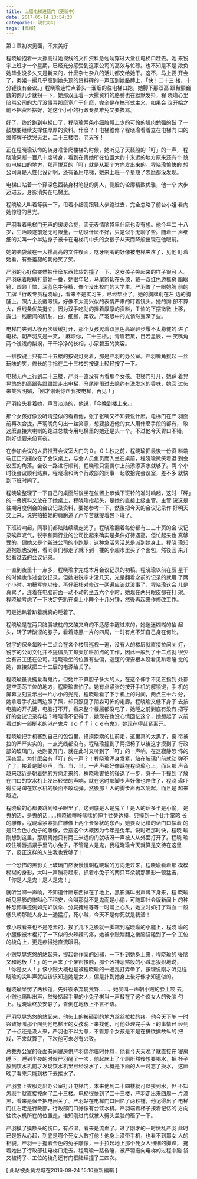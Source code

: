 ```yaml
---
title: 上错电梯进错门（更新中）
date: 2017-05-14 13:54:23
categories: 現代奇幻
tags: [草榴]
---
```

第１章初次见面，不太美好

程晓瑜抱着一大摞高过她视线的文件资料急匆匆穿过大堂往电梯口赶去。她
来锐宇上班才一个星期，已经充分感受到这家公司的高效与忙碌。也不知是不是
欺负她毕业没多久又是新来的，什麽杂七杂八的活儿都交给她干。这不，马上要
开会了，秦姐一摞几乎高到她头顶的资料砰的一声压到她胳膊上，「快！二十三
楼，十分锺後有会议。」程晓瑜连忙点着头一溜烟的往电梯口跑。她脚下那双高
跟鞋颤巍巍的跑几步就拐一下，她那双压着一大摞资料的胳膊也在默默发抖，程
晓瑜心里暗骂公司的大厅没事弄那麽宽广干什麽，完全是在搞形式主义，如果会
议开始之前不把资料摆好，她这个小小的行政专员难免又要挨骂。

好了，终於跑到电梯口了，程晓瑜两条小细胳膊上少的可怜的肌肉勉强的鼓
了一鼓想要继续支撑住厚厚的资料。什麽？！电梯维修？程晓瑜看着立在电梯门
口的维修牌子欲哭无泪，二十三楼喂，老天爷！

正在程晓瑜认命的转身准备爬楼梯的时候，她听见了天籁般的「叮」的一声，
程晓瑜果断一百八十度转身，看到在离她所在位置大约十米远的地方原来还有个
貌似电梯口的地方，那声悦耳的「叮」就是从那个方向发出来的。程晓瑜愉快的
想公司真是人性化设计啊，还有备用电梯，她来上班一个星期了怎麽都没发现。

电梯口站着一个穿深色西装身材笔挺的男人，侧脸的轮廓精致优雅，他一个
大步迈进去，身影消失在电梯里。

程晓瑜大叫着等我一下，甩着小细高跟鞋大步跑过去，完全忽略了前台小姐
看向她惊讶的目光。

严羽看着电梯门无声的缓缓合拢，面无表情脑袋里什麽也没有想。他今年二
十八岁，生活顺遂前途无可限量，一切没什麽不好，只是似乎无聊了些。随着一
声细细的尖叫一个半边身子被卡在电梯门中央的女孩子从天而降般出现在他眼前。

她的脑袋藏在一大摞高高的文件後面，吃牙咧嘴的好像被电梯夹疼了，见他
盯着她看，有些羞赧的朝他笑了笑。

严羽的心好像突然被什麽东西软软的撞了一下，这女孩子笑起来的样子很可
人。严羽眯着眼睛打量她一番，她很年轻，马尾辫紮在头顶，戴一双红色边框树
脂眼镜，圆领Ｔ恤，深蓝色牛仔裤，像个没出校门的大学生。严羽瞥了一眼她胸
前的工牌「行政专员程晓瑜」，看来不是实习生，已经毕业了。她的胸牌别在左
边的胸脯上，照片上没戴眼镜，好像不太高兴似的表情严肃的盯着镜头。她的胸
部不算大，但线条优美挺立，因为双手吃劲的捧着厚厚的资料，Ｔ恤的下摆微微
上移，露出一线腰间的肌肤，白，细腻，柔软。严羽眼中的光悄然变深了些。

电梯门夹到人後再次缓缓打开，那个女孩晃着双黑色高跟鞋步履不太稳健的
进了电梯，朝严羽又是一笑，「麻烦你，二十三楼。」青眉若黛，目若星辰，一
笑嘴角两个浅浅的梨涡，干干净净的长相，小家碧玉的笑容。

一排按键上只有二十五楼的按键灯亮着，那是严羽的办公室。严羽嘴角挑起
一丝玩味的笑，修长的手指在二十三楼的按键上轻轻按了一下。

电梯无声上行到二十三楼，严羽一直没有再看那个女孩。电梯门打开，她踩
着晃晃悠悠的高跟鞋蹬蹬蹬走出电梯，马尾辫甩过去隐约有洗发水的香味，她回
过头来笑容明媚，「刚才谢谢你帮我按电梯，再见！」

严羽抬头看着她，声音淡淡的，他说，「今晚到楼上来。」

那个女孩好像没听清楚似的看着他，张了张嘴又不知要说什麽，电梯门在严
羽面前再次合拢，严羽嘴角勾出一丝笑意，想要接近他的女人用什麽手段的都有，
敢这麽直接大喇喇的跑进总裁专用电梯里的她还是头一个。不过他今天胃口不错，
刚好想要来份宵夜。

在参加会议的人员推开会议室大门的０。０１秒之前，程晓瑜把最後一份资
料端端正正的摆放在了会议桌上，与会人员鱼贯而入坐在桌前，程晓瑜微笑着退
到会议室的角落。会议一路进行顺利，程晓瑜只需偶尔上前添添茶水就够了。两
个小时後会议顺利结束，程晓瑜和两个行政部的同事一起收拾完会议室，差不多
就快到下班时间了。

程晓瑜整理了一下自己的桌面然後坐在位置上恭候下班铃的准时响起，这时
「砰」的一叠资料又放在了她桌上，程晓瑜抬起头，是她的直接上级主管。主管
说这是往期月度例会的会议记录资料，要她参考一下，然後把今天的会议记录作
好明天交上来，说完拍拍她的肩膀道了声辛苦就提着包下班了。

下班铃响起，同事们都陆陆续续走光了。程晓瑜翻着每份都有二三十页的会
议记录唉声叹气，锐宇和同行业的公司比起来确实是条件好待遇高，但忙起来也
真够受的，偏她又是个新进公司的小跑腿，这种急活累活总是派到她身上。程晓
瑜知道抱怨也没用，看同事们都走了就下到一楼的小超市里买了个面包，然後回
来开始看过去的会议记录。

一直到夜里十一点多，程晓瑜才完成本月会议记录的初稿。程晓瑜以前在辰
星干的时候也作过会议记录，但她进锐宇才没几天，光是翻看之前的记录的就用
了两个小时。初稿写完以後，再仔细核对修改一两遍应该就没事了，程晓瑜这会
儿是真累了，连着在电脑前面一动不动的坐五六个小时，她现在两只眼皮都在打
架。程晓瑜考虑了一下决定先趴在桌上小睡个十几分锺，然後再起来作修改工作。

可是她趴着趴着就真的睡着了。

程晓瑜是在两只胳膊被枕的又酸又麻的不适感中醒过来的，她迷迷糊糊的抬
起头，转了转酸涩的脖子，看着漆黑一片的四周，一时有点不知自己身在何处。

锐宇的保全每晚十二点会在各个楼层巡视一遍，没有人的楼层就直接拉闸关
灯，锐宇的公司文化并不提倡员工每天加班加点的工作，因此一般到了十二点就
很少会有员工还在公司。程晓瑜坐的位置有些偏，巡逻的保安根本没看见趴着睡
觉的她，直接就把二十三层的电源给关了。

程晓瑜虽说挺爱看鬼片，但她并不算胆子多大的人，在这个伸手不见五指到
处都是空荡荡工位的地方，程晓瑜害怕了。她有点紧张的按开手机的解锁键，手
机的屏幕立刻显示出一片小小的光亮，程晓瑜看了下手机上的时间，两点三十六
分，她拿着手机往两边照了照，却只照见了阴森可怖的走廊。程晓瑜又低下身子
去按电脑的开机键，电脑打不开，看来整个楼层都没电了，她睡之前到底有没有
把写好的会议记录存档？程晓瑜不记得了，她现在也没心情回忆这个，她想起了
以前看过的一部挺老的港产鬼片《ｏｆｆｉｃｅ有鬼》，她现在得赶紧离开。

程晓瑜把手机塞到自己的包包里，摸摸索索的往前走，这里真的太黑了，窗
帘被拉的严严实实的，一点光线都没有。程晓瑜撞到了两把椅子以後这才摸到了
行政部的玻璃门，她刚要开门，就在此时又听到了「叮」的一声响，在这寂静恐
怖的深夜里，为什麽会有「叮」的一声？！程晓瑜浑身发紧，站在玻璃门前就动
弹不了了。接着是脚步声，当、当、当，一声声都好像踩在程晓瑜心上，而且那
声音越来越近是朝着她的方向走来的，程晓瑜害怕的後退了一步，身子一下撞到
了放在门口的饮水机上发出轻微的声响，就在这时那脚步声好像也停住了，程晓
瑜吓得立马蹲在饮水机的後面不敢动弹。然後那！人的脚步声再次响起，而且是
越来越近。

程晓瑜的心都要跳到嗓子眼里了，这到底是人是鬼？！是人的话多半是小偷，
是鬼的话，是鬼的话……程晓瑜哆哆嗦嗦的伸手往旁边摸，只摸到一个比手掌略
长的雕像，程晓瑜紧紧抓住雕像上两个长条状的东西，她要没记错的话门口摆着
的是只金色小兔子的雕像，会摆这个大概因为今年是兔年。说时迟那时快，程晓
瑜刚想到这里，那扇离她只有两三米远的门就吱呀一声被人从外面打开了。程晓
瑜咬住嘴唇抓紧手里的小兔子，不管是人是鬼，我程晓瑜今天就算是交待在这里
了，反正这样的人生我也受够了！

一个恐怖的黑影关上玻璃门然後慢慢朝程晓瑜的方向走过来，程晓瑜看着那
模模糊糊的身影，大叫一声蹦将起来，抓着小兔子的两只耳朵朝那黑影一顿猛击，
「你是人是鬼！是人是鬼！」

就听当啷一声响，不知道什麽东西掉在了地上，黑影痛叫出声蹲下身来，程
晓瑜听见黑影的惨叫心下稍安，会叫那就不是鬼而是小偷，可随即社会版新闻上
的种种恐怖事迹例如先奸後杀、分屍掩埋等等一时涌上心头，她立时如打了鸡血
一般低头朝那贼人身上一通猛打，死小贼，今天不是你死就是我活！

该小贼看来也不是吃素的，挨了几下之後就一脚踹到程晓瑜的小腿上，程晓
瑜的小腿像被木棍打了一下似的火辣辣的疼，她被小贼踹翻之後脑袋磕到了一个
工位的棱角上，更是疼得她直流眼泪。

小贼晃晃悠悠的站起来，提起她作案的凶器，一下扑到她身上来，程晓瑜的
後脑又和地板「！」的一声来了个亲密接触，那个凶神恶煞般的小贼恶狠狠地说，
「你是女人！」该小贼大概也是被程晓瑜的一通乱打弄晕了，按理说刚才听见程
晓瑜的尖叫声就应该该知道她是女人，偏是扑到她身上後好像才知道似的。

程晓瑜呆愣了两秒锺，先奸後杀弃屍荒野……。她尖叫一声朝小贼的脸上咬
去，小贼也痛叫出声，然後掂起手里的小兔子梆当一声敲在了这个疯女人的後脑
勺上。程晓瑜终於安静了，昏倒在地板上不言不语。

严羽晃晃悠悠的站起来，他头上的被砸到的地方丝丝拉拉的疼。他今天下午
一时兴致好叫那个闯到他电梯里的女孩晚上来找他，可他处理完手头上的事情已
经到了十点还是没人来，严羽也不以为意，不管那个女孩是不是在搞欲擒故纵的
把戏，不来就算了，下次他可未必有兴致。

总裁办公室的後面有间寝房供严羽偶尔临时休息，他看今天天晚了就直接在
寝房睡下。睡到半夜的时候严羽醒了一次，他起床上了个厕所然後想要喝水，把
杯子放到饮水机前才发现饮水机里已经没水了，大概是下面的人一时忘了换水，
这麽晚了看来只能到楼下去接水了。

严羽套上衣服走出办公室打开电梯门，本来他到二十四楼就可以接到水，但
不知怎麽手就直接按向了二十三楼。电梯很快到了二十三楼，严羽走出来四周一
片漆黑，看来是保全把电闸关了。严羽站在电梯门口回忆了两秒锺，他记得出了
电梯门往右走是行政部，行政部门口好像有台饮水机。严羽端着杯子按着记忆的
方向往饮水机所在的位置走，谁知刚进门就被人劈头盖脸的砸了一下。

严羽摸了摸额头的伤口，有点湿，看来是流血了。过了刚才的一时慌乱严羽
此时已是怒从心起，到底是哪个死女人敢打他！他身上没带手机，也看不到那女
人的相貌。严羽一手握着金色的兔子雕像，一手拉起地上那个死女人细细的脚踝，
拖着她出了行政部往电梯口走去。程晓瑜一路昏睡，被严羽拖向电梯的过程中脑
袋又被椅子、工位的棱角还有门框陆续撞了三四次。


[ 此貼被炎黄龙城在2016-08-24 15:10重新編輯 ]